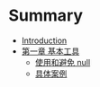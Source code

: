 # Summary

* [Introduction](README.md)
* [第一章 基本工具](第一章-基本工具.md)
    * [使用和避免 null](使用和避免-null.md)
    * [具体案例](具体案例.md)


